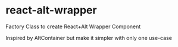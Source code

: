 # react-alt-wrapper
Factory Class to create React+Alt Wrapper Component

Inspired by AltContainer but make it simpler with only one use-case
